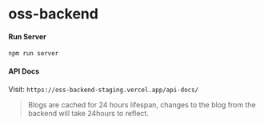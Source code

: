 # oss-backend

#### Run Server
```
npm run server
```

#### API Docs
Visit: `https://oss-backend-staging.vercel.app/api-docs/`

> Blogs are cached for 24 hours lifespan, changes to the blog from the backend will take 24hours to reflect.